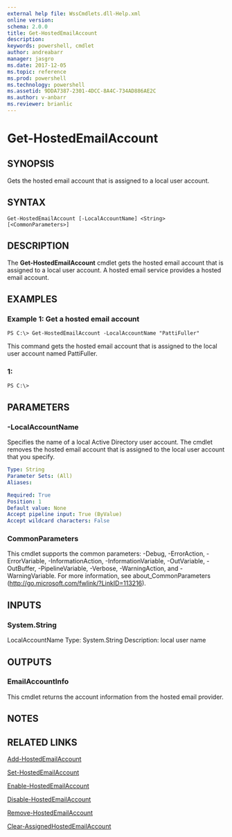 ```yaml
---
external help file: WssCmdlets.dll-Help.xml
online version: 
schema: 2.0.0
title: Get-HostedEmailAccount
description: 
keywords: powershell, cmdlet
author: andreabarr
manager: jasgro
ms.date: 2017-12-05
ms.topic: reference
ms.prod: powershell
ms.technology: powershell
ms.assetid: 9DDA7387-2301-4DCC-8A4C-734AD886AE2C
ms.author: v-anbarr
ms.reviewer: brianlic
---
```


# Get-HostedEmailAccount

## SYNOPSIS
Gets the hosted email account that is assigned to a local user account.

## SYNTAX

```
Get-HostedEmailAccount [-LocalAccountName] <String> [<CommonParameters>]
```

## DESCRIPTION
The **Get-HostedEmailAccount** cmdlet gets the hosted email account that is assigned to a local user account.
A hosted email service provides a hosted email account.

## EXAMPLES

### Example 1: Get a hosted email account
```
PS C:\> Get-HostedEmailAccount -LocalAccountName "PattiFuller"
```

This command gets the hosted email account that is assigned to the local user account named PattiFuller.

### 1:
```
PS C:\>
```

## PARAMETERS

### -LocalAccountName
Specifies the name of a local Active Directory user account.
The cmdlet removes the hosted email account that is assigned to the local user account that you specify.

```yaml
Type: String
Parameter Sets: (All)
Aliases: 

Required: True
Position: 1
Default value: None
Accept pipeline input: True (ByValue)
Accept wildcard characters: False
```

### CommonParameters
This cmdlet supports the common parameters: -Debug, -ErrorAction, -ErrorVariable, -InformationAction, -InformationVariable, -OutVariable, -OutBuffer, -PipelineVariable, -Verbose, -WarningAction, and -WarningVariable. For more information, see about_CommonParameters (http://go.microsoft.com/fwlink/?LinkID=113216).

## INPUTS

### System.String
LocalAccountName
Type: System.String
Description: local user name

## OUTPUTS

### EmailAccountInfo
This cmdlet returns the account information from the hosted email provider.

## NOTES

## RELATED LINKS

[Add-HostedEmailAccount](./Add-HostedEmailAccount.md)

[Set-HostedEmailAccount](./Set-HostedEmailAccount.md)

[Enable-HostedEmailAccount](./Enable-HostedEmailAccount.md)

[Disable-HostedEmailAccount](./Disable-HostedEmailAccount.md)

[Remove-HostedEmailAccount](./Remove-HostedEmailAccount.md)

[Clear-AssignedHostedEmailAccount](./Clear-AssignedHostedEmailAccount.md)

